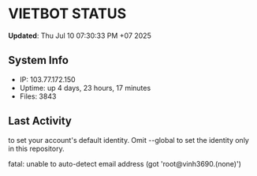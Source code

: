 # VIETBOT STATUS
**Updated**: Thu Jul 10 07:30:33 PM +07 2025

## System Info
- IP: 103.77.172.150
- Uptime: up 4 days, 23 hours, 17 minutes
- Files: 3843

## Last Activity

to set your account's default identity.
Omit --global to set the identity only in this repository.

fatal: unable to auto-detect email address (got 'root@vinh3690.(none)')
